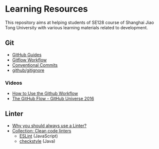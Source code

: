 # Learning Resources

This repository aims at helping students of SE128 course of Shanghai Jiao Tong University with various learning materials related to development.

## Git

- [GitHub Guides](https://guides.github.com/)
- [Gitflow Workflow](https://www.atlassian.com/git/tutorials/comparing-workflows/gitflow-workflow)
- [Conventional Commits](https://www.conventionalcommits.org/en/v1.0.0/)
- [github/gitignore](https://github.com/github/gitignore)

### Videos

- [How to Use the Github Workflow](https://www.youtube.com/watch?v=8UguQzmswC4)
- [The GitHub Flow - GitHub Universe 2016](https://www.youtube.com/watch?v=juLIxo42A_s)

## Linter

- [Why you should always use a Linter?](https://medium.com/dailyjs/why-you-should-always-use-a-linter-and-or-pretty-formatter-bb5471115a76)
- [Collection: Clean code linters](https://github.com/collections/clean-code-linters)
  - [ESLint](https://github.com/eslint/eslint) (JavaScript)
  - [checkstyle](https://github.com/checkstyle/checkstyle) (Java)

